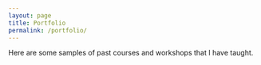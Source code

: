 ```yaml
---
layout: page
title: Portfolio
permalink: /portfolio/
---
```


Here are some samples of past courses and workshops that I have taught.
